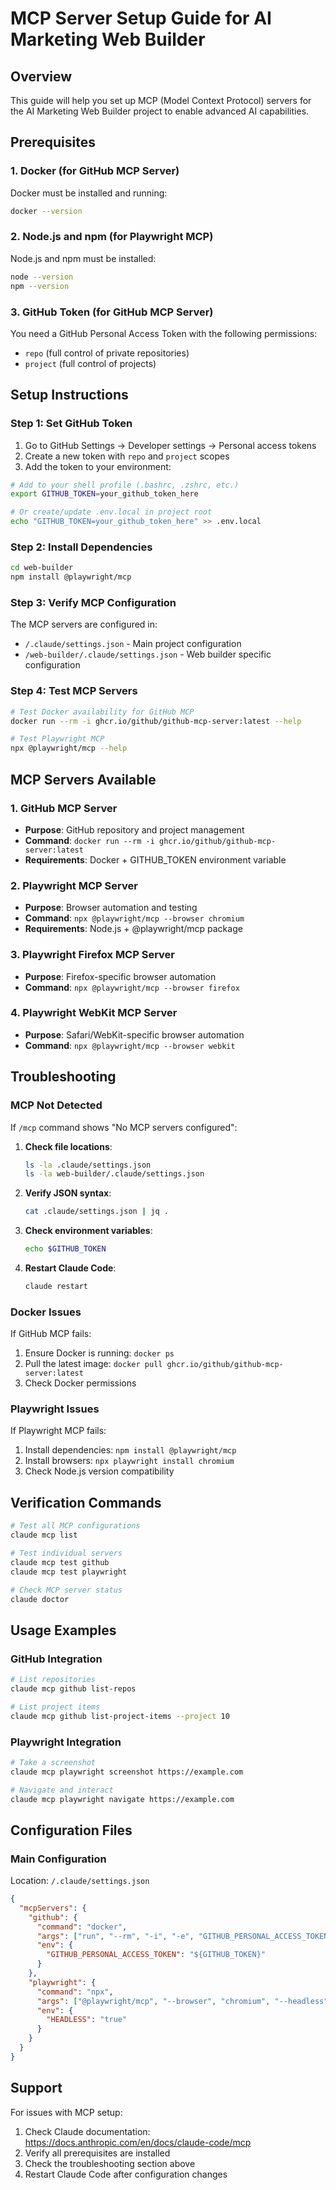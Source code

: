 # MCP Server Setup Guide for AI Marketing Web Builder

## Overview
This guide will help you set up MCP (Model Context Protocol) servers for the AI Marketing Web Builder project to enable advanced AI capabilities.

## Prerequisites

### 1. Docker (for GitHub MCP Server)
Docker must be installed and running:
```bash
docker --version
```

### 2. Node.js and npm (for Playwright MCP)
Node.js and npm must be installed:
```bash
node --version
npm --version
```

### 3. GitHub Token (for GitHub MCP Server)
You need a GitHub Personal Access Token with the following permissions:
- `repo` (full control of private repositories)
- `project` (full control of projects)

## Setup Instructions

### Step 1: Set GitHub Token

1. Go to GitHub Settings → Developer settings → Personal access tokens
2. Create a new token with `repo` and `project` scopes
3. Add the token to your environment:

```bash
# Add to your shell profile (.bashrc, .zshrc, etc.)
export GITHUB_TOKEN=your_github_token_here

# Or create/update .env.local in project root
echo "GITHUB_TOKEN=your_github_token_here" >> .env.local
```

### Step 2: Install Dependencies

```bash
cd web-builder
npm install @playwright/mcp
```

### Step 3: Verify MCP Configuration

The MCP servers are configured in:
- `/.claude/settings.json` - Main project configuration
- `/web-builder/.claude/settings.json` - Web builder specific configuration

### Step 4: Test MCP Servers

```bash
# Test Docker availability for GitHub MCP
docker run --rm -i ghcr.io/github/github-mcp-server:latest --help

# Test Playwright MCP
npx @playwright/mcp --help
```

## MCP Servers Available

### 1. GitHub MCP Server
- **Purpose**: GitHub repository and project management
- **Command**: `docker run --rm -i ghcr.io/github/github-mcp-server:latest`
- **Requirements**: Docker + GITHUB_TOKEN environment variable

### 2. Playwright MCP Server
- **Purpose**: Browser automation and testing
- **Command**: `npx @playwright/mcp --browser chromium`
- **Requirements**: Node.js + @playwright/mcp package

### 3. Playwright Firefox MCP Server
- **Purpose**: Firefox-specific browser automation
- **Command**: `npx @playwright/mcp --browser firefox`

### 4. Playwright WebKit MCP Server
- **Purpose**: Safari/WebKit-specific browser automation
- **Command**: `npx @playwright/mcp --browser webkit`

## Troubleshooting

### MCP Not Detected
If `/mcp` command shows "No MCP servers configured":

1. **Check file locations**:
   ```bash
   ls -la .claude/settings.json
   ls -la web-builder/.claude/settings.json
   ```

2. **Verify JSON syntax**:
   ```bash
   cat .claude/settings.json | jq .
   ```

3. **Check environment variables**:
   ```bash
   echo $GITHUB_TOKEN
   ```

4. **Restart Claude Code**:
   ```bash
   claude restart
   ```

### Docker Issues
If GitHub MCP fails:
1. Ensure Docker is running: `docker ps`
2. Pull the latest image: `docker pull ghcr.io/github/github-mcp-server:latest`
3. Check Docker permissions

### Playwright Issues
If Playwright MCP fails:
1. Install dependencies: `npm install @playwright/mcp`
2. Install browsers: `npx playwright install chromium`
3. Check Node.js version compatibility

## Verification Commands

```bash
# Test all MCP configurations
claude mcp list

# Test individual servers
claude mcp test github
claude mcp test playwright

# Check MCP server status
claude doctor
```

## Usage Examples

### GitHub Integration
```bash
# List repositories
claude mcp github list-repos

# List project items
claude mcp github list-project-items --project 10
```

### Playwright Integration
```bash
# Take a screenshot
claude mcp playwright screenshot https://example.com

# Navigate and interact
claude mcp playwright navigate https://example.com
```

## Configuration Files

### Main Configuration
Location: `/.claude/settings.json`
```json
{
  "mcpServers": {
    "github": {
      "command": "docker",
      "args": ["run", "--rm", "-i", "-e", "GITHUB_PERSONAL_ACCESS_TOKEN", "ghcr.io/github/github-mcp-server:latest"],
      "env": {
        "GITHUB_PERSONAL_ACCESS_TOKEN": "${GITHUB_TOKEN}"
      }
    },
    "playwright": {
      "command": "npx",
      "args": ["@playwright/mcp", "--browser", "chromium", "--headless"],
      "env": {
        "HEADLESS": "true"
      }
    }
  }
}
```

## Support

For issues with MCP setup:
1. Check Claude documentation: https://docs.anthropic.com/en/docs/claude-code/mcp
2. Verify all prerequisites are installed
3. Check the troubleshooting section above
4. Restart Claude Code after configuration changes